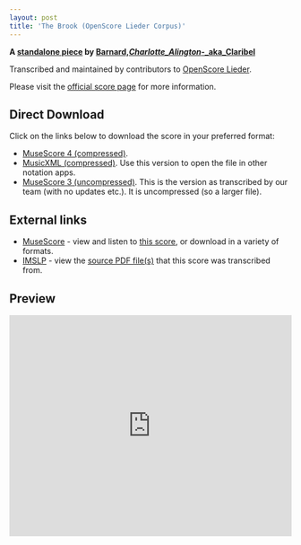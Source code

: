 ```yaml
---
layout: post
title: 'The Brook (OpenScore Lieder Corpus)'
---
```


__A [standalone piece](https://fourscoreandmore.org/openscore/lieder/Barnard%2C_Charlotte_Alington_-_aka_Claribel/_/) by [Barnard,_Charlotte_Alington_-_aka_Claribel](https://fourscoreandmore.org/openscore/lieder/Barnard%2C_Charlotte_Alington_-_aka_Claribel)__

Transcribed and maintained by contributors to [OpenScore Lieder].

Please visit the [official score page] for more information.

[official score page]: https://musescore.com/openscore-lieder-corpus/scores/6586675
[OpenScore Lieder]: https://musescore.com/openscore-lieder-corpus

## Direct Download

Click on the links below to download the score in your preferred format:
- [MuseScore 4 (compressed)](https://fourscoreandmore.org/openscore/lieder/Barnard%2C_Charlotte_Alington_-_aka_Claribel/_/The_Brook.mscz).
- [MusicXML (compressed)](https://fourscoreandmore.org/openscore/lieder/Barnard%2C_Charlotte_Alington_-_aka_Claribel/_/The_Brook.mxl). Use this version to open the file in other notation apps.
- [MuseScore 3 (uncompressed)](https://raw.githubusercontent.com/OpenScore/Lieder/refs/heads/main/scores/Barnard%2C_Charlotte_Alington_-_aka_Claribel/_/The_Brook/lc6586675.mscx). This is the version as transcribed by our team (with no updates etc.). It is uncompressed (so a larger file).

## External links

- [MuseScore] - view and listen to [this score][MuseScore], or download in a variety of formats.
- [IMSLP] - view the [source PDF file(s)][IMSLP] that this score was transcribed from.

[MuseScore]: https://musescore.com/score/6586675
[IMSLP]: https://imslp.org/wiki/Special:ReverseLookup/626307

## Preview

<iframe width="100%" height="394" src="https://musescore.com/openscore-lieder-corpus/scores/6586675/embed" frameborder="0" allowfullscreen allow="autoplay; fullscreen"></iframe>
